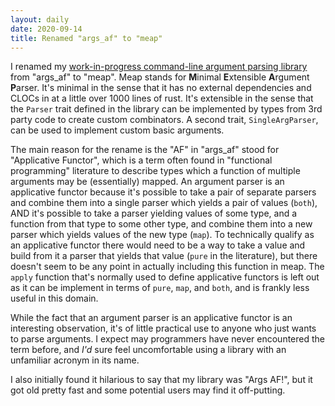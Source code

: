 ```yaml
---
layout: daily
date: 2020-09-14
title: Renamed "args_af" to "meap"
---
```


I renamed my [work-in-progress command-line argument parsing library](https://github.com/stevebob/meap)
from "args_af" to "meap". Meap stands for **M**inimal **E**xtensible **A**rgument **P**arser.
It's minimal in the sense that it has no external dependencies and CLOCs in at a little over
1000 lines of rust. It's extensible in the sense that the `Parser` trait defined in the library
can be implemented by types from 3rd party code to create custom combinators.
A second trait, `SingleArgParser`, can be used to implement custom basic arguments.

The main reason for the rename is the "AF" in "args_af" stood for "Applicative Functor", which
is a term often found in "functional programming" literature to describe types which a function
of multiple arguments may be (essentially) mapped. An argument parser is an applicative functor because it's
possible to take a pair of separate parsers and combine them into a single parser which yields
a pair of values (`both`), AND it's possible to take a parser yielding values of some type, and a
function from that type to some other type, and combine them into a new parser which yields
values of the new type (`map`). To technically qualify as an applicative functor there would need
to be a way to take a value and build from it a parser that yields that value (`pure` in the literature),
but there doesn't seem to be any point in actually including this function in meap.
The `apply` function that's normally used to define applicative functors is left out as it can
be implement in terms of `pure`, `map`, and `both`, and is frankly less useful in this domain.

While the fact that an argument parser is an applicative functor is an interesting observation,
it's of little practical use to anyone who just wants to parse arguments.
I expect may programmers have never encountered the term before, and
*I'd* sure feel uncomfortable using a library with an unfamiliar acronym in its name.

I also initially found it hilarious to say that my library was "Args AF!", but it got old
pretty fast and some potential users may find it off-putting.
